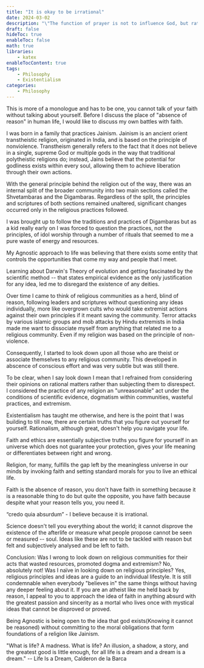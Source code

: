 ```yaml
---
title: "It is okay to be irrational"
date: 2024-03-02
description: "\"The function of prayer is not to influence God, but rather to change the nature of the one who prays.\" -- Søren Kierkegaard"
draft: false
hideToc: true
enableToc: false
math: true
libraries:
    - katex
enableTocContent: true
tags:
    - Philosophy 
    - Existentialism
categories:
    - Philosophy 
---
```

This is more of a monologue and has to be one, you cannot talk of your faith without talking about yourself. Before I discuss the place of "absence of reason" in human life, I would like to discuss my own battles with faith. 

I was born in a family that practices Jainism. Jainism is an ancient orient transtheistic religion, originated in India, and is based on the principle of nonviolence. Transtheism generally refers to the fact that it does not believe in a single, supreme God or multiple gods in the way that traditional polytheistic religions do; instead, Jains believe that the potential for godliness exists within every soul, allowing them to achieve liberation through their own actions.

With the general principle behind the religion out of the way, there was an internal split of the broader community into two main sections called the Shvetambaras and the Digambaras. Regardless of the split, the principles and scriptures of both sections remained unaltered, significant changes occurred only in the religious practices followed.

I was brought up to follow the traditions and practices of Digambaras but as a kid really early on I was forced to question the practices, not the principles, of idol worship through a number of rituals that seemed to me a pure waste of energy and resources.

My Agnostic approach to life was believing that there exists some entity that controls the opportunities that come my way and people that I meet.

Learning about Darwin's Theory of evolution and getting fascinated by the scientific method -- that states empirical evidence as the only justification for any idea, led me to disregard the existence of any deities. 

Over time I came to think of religious communities as a herd, blind of reason, following leaders and scriptures without questioning any ideas individually, more like overgrown cults who would take extremist actions against their own principles if it meant saving the community. Terror attacks by various islamic groups and mob attacks by Hindu extremists in India made me want to dissociate myself from anything that related me to a religious community. Even if my religion was based on the principle of non-violence.


Consequently, I started to look down upon all those who are theist or associate themselves to any religious community. This developed in abscence of conscious effort and was very subtle but was still there.

To be clear, when I say look down I mean that I refrained from considering their opinions on rational matters rather than subjecting them to disrespect. I considered the practice of any religion an "unreasonable" act under the conditions of scientific evidence, dogmatism within communities, wasteful practices, and extremism.

Existentialism has taught me otherwise, and here is the point that I was building to till now, there are certain truths that you figure out yourself for yourself. Rationalism, although great, doesn't help you navigate your life. 

Faith and ethics are essentially subjective truths you figure for yourself in an universe which does not guarantee your protection, gives your life meaning or differentiates between right and wrong.

Religion, for many, fulfills the gap left by the meaningless universe in our minds by invoking faith and setting standard morals for you to live an ethical life.

Faith is the absence of reason, you don't have faith in something because it is a reasonable thing to do but quite the opposite, you have faith because despite what your reason tells you, you need it.

“credo quia absurdum” - I believe because it is irrational.

Science doesn't tell you everything about the world; it cannot disprove the existence of the afterlife or measure what people propose cannot be seen or measured -- soul. Ideas like these are not to be tackled
with reason but felt and subjectively analysed and be left to faith.

Conclusion: Was I wrong to look down on religious communities for their acts that wasted resources, promoted dogma and extremism? No, absolutely not! Was I naïve in looking down on religious principles? Yes, religious principles and ideas are a guide to an individual lifestyle.
It is still condemnable when everybody  "believes in" the same things without having any deeper feeling about it. If you are an atheist like me held back by reason, I appeal to you to approach the idea of faith in anything absurd with the greatest passion and sincerity as a mortal who lives once with mystical ideas that cannot be disproved or proved. 

Being Agnostic is being open to the idea that god exists(Knowing it cannot be reasoned) without committing to the moral obligations that form foundations of a religion like Jainism.

"What is life? A madness. What is life? An illusion, a shadow, a story, and the greatest good is little enough, for all life is a dream and a dream is a dream."
-- Life Is a Dream, Calderon de la Barca 
